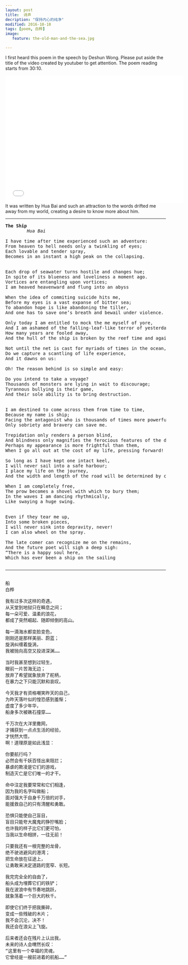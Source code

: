 ```yaml
---
layout: post
title: 	诗声
decription: "保持内心的纯净"
modified: 2016-10-10
tags: [poem, 白桦]
image:
   feature: the-old-man-and-the-sea.jpg

---
```


I first heard this poem in the speech by Deshun Wong. Please put aside the title of the video created by youtuber to get attention. The poem reading starts from 30:10. 

<iframe width="560" height="400" src="//www.youtube.com/embed/kBGJ5sDOOxE" frameborder="0"></iframe>
It was written by Hua Bai and such an attraction to the words drifted me away from my world, creating a desire to know more about him.

<hr>

<pre>
<b>The Ship</b>
		<i>Hua Bai</i>
 
I have time after time experienced such an adventure:
From heaven to hell needs only a twinkling of eyes;
Each lovable and tender spray,
Becomes in an instant a high peak on the collapsing.

 
Each drop of seawater turns hostile and changes hue;
In spite of its blueness and loveliness a moment ago.
Vortices are entangling upon vortices;
I am heaved heavenward and flung into an abyss 
 
When the idea of commiting suicide hits me,
Before my eyes is a vast expanse of bitter sea;
To abandon hope is like abandoning the tiller,
And one has to save one’s breath and bewail under violence.
 
Only today I am entitled to mock the me myself of yore,
And I am ashamed of the falling-leaf-like terror of yesterday;
How many years are fooled away,
And the hull of the ship is broken by the reef time and again 
 
Not until the net is cast for myriads of times in the ocean,
Do we capture a scantling of life experience,
And it dawns on us:

Oh! The reason behind is so simple and easy:
 
Do you intend to take a voyage?
Thousands of monsters are lying in wait to discourage;
Tyrannous bullying is their game,
And their sole ability is to bring destruction.

 
I am destined to come across them from time to time,
Because my name is ship;
Facing the antagonist who is thousands of times more powerful than myself,
Only sobriety and bravery can save me.
 
Trepidation only renders a person blind,
And blindness only magnifies the ferocious features of the demons;
Perhaps my appearance is more frightful than them,
When I go all out at the cost of my life, pressing forward!
 
So long as I have kept one intact keel,
I will never sail into a safe harbour;
I place my life on the journey,
And the width and length of the road will be determined by courage.
 
When I am completely free,
The prow becomes a shovel with which to bury them;
In the waves I am dancing rhythmically,
Like swaying a huge swing.

 
Even if they tear me up,
Into some broken pieces,
I will never sink into depravity, never!
I can also wheel on the spray.
 
The late comer can recognize me on the remains,
And the future poet will sigh a deep sigh:
“There is a happy soul here,
Which has ever been a ship on the sailing

<hr>
船
白桦
 
我有过多次这样的奇遇，
从天堂到地狱只在瞬息之间；
每一朵可爱、温柔的浪花，
都成了突然崛起、随即倾倒的高山。
 
每一滴海水都变脸变色，
刚刚还是那样美丽、蔚蓝；
旋涡纠缠着旋涡，
我被抛向高空又投进深渊……
 
当时我甚至想到过轻生，
眼前一片苦海无边；
放弃了希望就象放弃了舵柄，
在暴力之下只能沉默和哀叹。
 
今天我才有资格嘲笑昨天的自己，
为昨天落叶似的惶恐感到羞惭；
虚度了多少年华，
船身多次被礁石撞穿……
 
千万次在大洋里撒网，
才捕获到一点点生活的经验，
才恍然大悟，
啊！道理原是如此浅显：
 
你要航行吗？
必然会有千妖百怪出来阻拦；
暴虐的欺凌是它们的游戏，
制造灭亡是它们唯一的才干。
 
命中注定我要常常和它们相逢，
因为我的名字叫做船；
面对强大于自身千万倍的对手，
能援救自己的只有清醒和勇敢。
 
恐惧只能使自己盲目，
盲目只能夸大魔鬼的狰狞嘴脸；
也许我的样子比它们更可怕，
当我以生命相拼，一往无前！
 
只要我还有一根完整的龙骨，
绝不驶进避风的港湾；
把生命放在征途上，
让勇敢来决定道路的宽窄、长短。
 
我完完全全的自由了，
船头成为埋葬它们的铁铲；
我在波浪中有节奏地跳跃，
就象荡着一个巨大的秋千。
 
即使它们终于把我撕碎，
变成一些残破的木片；
我不会沉沦，决不！
我还会在浪尖上飞旋。
 
后来者还会在残片上认出我，
未来的诗人会喟然长叹：
“这里有一个幸福的灵魂，
它曾经是一艘前进着的航船……”

</pre>